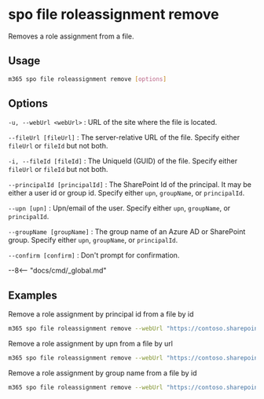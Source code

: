 # spo file roleassignment remove

Removes a role assignment from a file.

## Usage

```sh
m365 spo file roleassignment remove [options]
```

## Options

`-u, --webUrl <webUrl>`
: URL of the site where the file is located.

`--fileUrl [fileUrl]`
: The server-relative URL of the file. Specify either `fileUrl` or `fileId` but not both.

`-i, --fileId [fileId]`
: The UniqueId (GUID) of the file. Specify either `fileUrl` or `fileId` but not both.

`--principalId [principalId]`
: The SharePoint Id of the principal. It may be either a user id or group id. Specify either `upn`, `groupName`, or `principalId`.

`--upn [upn]`
: Upn/email of the user. Specify either `upn`, `groupName`, or `principalId`.

`--groupName [groupName]`
: The group name of an Azure AD or SharePoint group. Specify either `upn`, `groupName`, or `principalId`.

`--confirm [confirm]`
: Don't prompt for confirmation.

--8<-- "docs/cmd/_global.md"

## Examples

Remove a role assignment by principal id from a file by id

```sh
m365 spo file roleassignment remove --webUrl "https://contoso.sharepoint.com/sites/contoso-sales" --fileId "b2307a39-e878-458b-bc90-03bc578531d6" --principalId 2
```

Remove a role assignment by upn from a file by url

```sh
m365 spo file roleassignment remove --webUrl "https://contoso.sharepoint.com/sites/contoso-sales" --fileUrl "/sites/contoso-sales/documents/Test1.docx" --upn "user1@contoso.onmicrosoft.com"
```

Remove a role assignment by group name from a file by id

```sh
m365 spo file roleassignment remove --webUrl "https://contoso.sharepoint.com/sites/contoso-sales" --fileId "b2307a39-e878-458b-bc90-03bc578531d6" --groupName "saleGroup"
```
